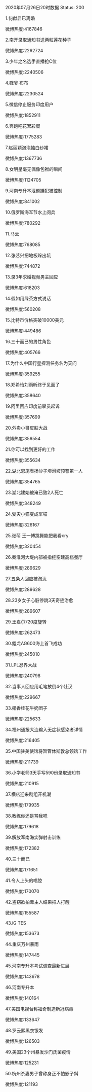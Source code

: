 2020年07月26日20时数据
Status: 200

1.何猷启已离婚

微博热度:4167846

2.南开录取通知书送两粒莲花种子

微博热度:2262724

3.少年之名选手直播抢C位

微博热度:2240506

4.戳爷 布布

微博热度:2230524

5.微信停止服务印度用户

微博热度:1852911

6.奔跑吧花絮彩蛋

微博热度:1775283

7.赵丽颖泡泡袖白纱裙

微博热度:1367736

8.女明星毫无偶像包袱的瞬间

微博热度:1124705

9.河南专升本泄题嫌犯被控制

微博热度:841002

10.俄罗斯海军节水上阅兵

微博热度:780292

11.马云

微博热度:768085

12.张艺兴把地板跺出坑

微博热度:744872

13.录3年求婚视频男主回应

微博热度:618203

14.假如用绿茶方式说话

微博热度:560208

15.比特币价格突破10000美元

微博热度:449486

16.三十而已的男性角色

微博热度:405766

17.为什么中国行星探测任务名为天问

微博热度:359255

18.郑希怡刘雨昕终于见面了

微博热度:358640

19.阿里回应印度前雇员起诉

微博热度:357699

20.外卖小哥皮肤大战

微博热度:356554

21.你可以找到更好的工作

微博热度:355634

22.湖北恩施表扬沙子坝滑坡预警第一人

微博热度:354765

23.湖北建始被淹已致2人死亡

微博热度:348249

24.受灾小猫变成军喵

微博热度:326167

25.张萌 王一博跳舞能把我看cry

微博热度:320454

26.秦淮河大堤内部被指挖空建高档餐厅

微博热度:289629

27.五条人回应被淘汰

微博热度:289628

28.23岁女子心脏停跳3天奇迹治愈

微博热度:289607

29.王嘉尔720度旋转

微博热度:262473

30.鲲龙AG600海上首飞成功

微博热度:245010

31.LPL忍界大战

微博热度:240798

32.当事人回应用毛笔放倒4个壮汉

微博热度:229667

33.椰香桂花牛奶团子

微博热度:225633

34.福州通报大连输入无症状感染者详情

微博热度:216405

35.中国驻美使馆将暂管休斯敦总领馆工作

微博热度:211739

36.小学老师3天手写590份录取通知书

微博热度:210915

37.横店迎来剧组开机潮

微博热度:179935

38.教练你还是骂我吧

微博热度:179618

39.解放军南海实弹射击训练

微博热度:172382

40.三十而已

微博热度:171651

41.令人上头的唱腔

微博热度:170070

42.盗窃欲拍晕主人结果把人打醒

微博热度:155587

43.iG TES

微博热度:153673

44.重庆万州暴雨

微博热度:147445

45.河南专升本考试调查最新进展

微博热度:143678

46.河南专升本

微博热度:140164

47.美国电视台称福奇制造新冠病毒

微博热度:133647

48.罗云熙黑衣银发

微博热度:126503

49.美国23个州暴发沙门氏菌疫情

微博热度:125231

50.杭州杀妻男子曾称身正不怕影子斜

微博热度:121193

